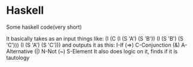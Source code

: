 # Haskell
Some haskell code(very short)

It basically takes as an input things like:
(I (C (I (S 'A') (S 'B')) (I (S 'B') (S 'C'))) (I (S 'A') (S 'C')))
and outputs it as this:
I-If (=>)
C-Conjunction (&)
A-Alternative (|)
N-Not (~)
S-Element
It also does logic on it, finds if it is tautology

